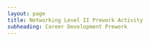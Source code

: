 ```yaml
---
layout: page
title: Networking Level II Prework Activity
subheading: Career Development Prework
---
```


## 
